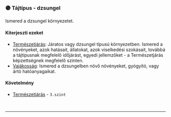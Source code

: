 ### 🟣 Tájtípus - dzsungel

Ismered a dzsungel környezetet.

#### Kiterjeszti ezeket

- [Természetjárás](../kepzettsegek.szekunder/termeszetjaras.md): Járatos vagy dzsungel típusú környezetben. Ismered a növényeket, azok hatásait, állatokat, azok viselkedési szokásait, továbbá a tájtípusnak megfelelő időjárást, egyedi jellemzőket - a Természetjárás képzettségnek megfelelő szinten.
- [Vajákosság](../kepzettsegek.szekunder/vajakossag.md): Ismered a dzsungelben növő növényeket, gyógyító, vagy ártó hatóanyagaikat.

#### Követelmény

- [Természetjárás](../kepzettsegek.szekunder/termeszetjaras.md) - `3.szint`

<br />

---
